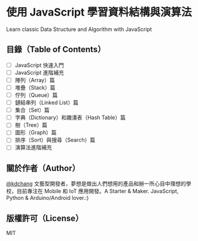 # 使用 JavaScript 學習資料結構與演算法
Learn classic Data Structure and Algorithm with JavaScript

## 目錄（Table of Contents）
- [ ] JavaScript 快速入門
- [ ] JavaScript 進階補充
- [ ] 陣列（Array）篇
- [ ] 堆疊（Stack）篇
- [ ] 佇列（Queue）篇
- [ ] 鏈結串列（Linked List）篇
- [ ] 集合（Set）篇
- [ ] 字典（Dictionary）和雜湊表（Hash Table）篇
- [ ] 樹（Tree）篇
- [ ] 圖形（Graph）篇
- [ ] 排序（Sort）與搜尋（Search）篇
- [ ] 演算法進階補充

## 關於作者（Author）
[@kdchang](http://blog.kdchang.cc/) 文藝型開發者，夢想是做出人們想用的產品和辦一所心目中理想的學校，目前專注在 Mobile 和 IoT 應用開發。A Starter & Maker. JavaScript, Python & Arduino/Android lover.:)

## 版權許可（License）
MIT
